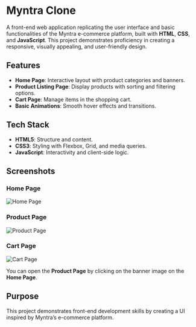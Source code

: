 # Myntra Clone

A front-end web application replicating the user interface and basic functionalities of the Myntra e-commerce platform, built with **HTML**, **CSS**, and **JavaScript**. This project demonstrates proficiency in creating a responsive, visually appealing, and user-friendly design.

## Features
- **Home Page**: Interactive layout with product categories and banners.
- **Product Listing Page**: Display products with sorting and filtering options.
- **Cart Page**: Manage items in the shopping cart.
- **Basic Animations**: Smooth hover effects and transitions.

## Tech Stack
- **HTML5**: Structure and content.
- **CSS3**: Styling with Flexbox, Grid, and media queries.
- **JavaScript**: Interactivity and client-side logic.

## Screenshots
### Home Page
![Home Page](images/web%20images/home%20page.png)

### Product Page
![Product Page](images/web%20images/product%20page.png)

### Cart Page
![Cart Page](images/web%20images/cart%20page.png)

You can open the **Product Page** by clicking on the banner image on the **Home Page**.

## Purpose
This project demonstrates front-end development skills by creating a UI inspired by Myntra’s e-commerce platform.


